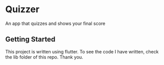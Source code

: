 # Quizzer

An app that quizzes and shows your final score

## Getting Started

This project is written using flutter.
To see the code I have written, check the lib folder of this repo.
Thank you.

